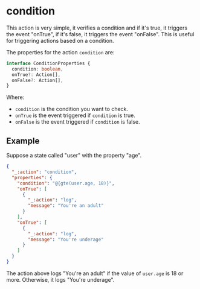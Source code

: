 # condition
This action is very simple, it verifies a condition and if it's true, it triggers the event "onTrue", if it's false, it triggers the event "onFalse".
This is useful for triggering actions based on a condition.

The properties for the action `condition` are:
```typescript
interface ConditionProperties {
  condition: boolean,
  onTrue?: Action[],
  onFalse?: Action[],
}
```

Where:
- `condition` is the condition you want to check.
- `onTrue` is the event triggered if `condition` is true.
- `onFalse` is the event triggered if `condition` is false.

## Example
Suppose a state called "user" with the property "age".

```json
{
  "_:action": "condition",
  "properties": {
    "condition": "@{gte(user.age, 18)}",
    "onTrue": [
      {
        "_:action": "log",
        "message": "You're an adult"
      }
    ],
    "onTrue": [
      {
        "_:action": "log",
        "message": "You're underage"
      }
    ]
  }
}
```

The action above logs "You're an adult" if the value of `user.age` is 18 or more. Otherwise, it logs "You're underage".
